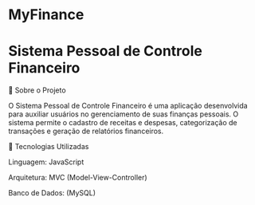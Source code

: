 # MyFinance

# Sistema Pessoal de Controle Financeiro

📌 Sobre o Projeto

O Sistema Pessoal de Controle Financeiro é uma aplicação desenvolvida para auxiliar usuários no gerenciamento de suas finanças pessoais. O sistema permite o cadastro de receitas e despesas, categorização de transações e geração de relatórios financeiros.

🚀 Tecnologias Utilizadas

Linguagem: JavaScript

Arquitetura: MVC (Model-View-Controller)

Banco de Dados: (MySQL)
